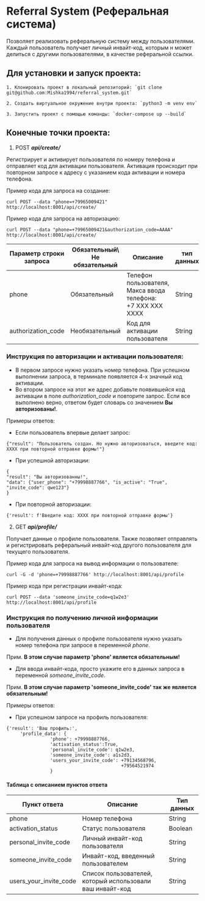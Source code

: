 # Referral System (Реферальная система)

Позволяет реализовать реферальную систему между пользователями. Каждый пользователь получает личный инвайт-код,
которым н может делиться с другими пользователями, в качестве реферальной ссылки.

## Для установки и запуск проекта:

    1. Клонировать проект в локальный репозиторий: `git clone git@github.com:Mishka1994/referral_system.git`
    
    2. Создать виртуальное окружение внутри проекта: `python3 -m venv env`

    3. Запустить проект с помощью команды: `docker-compose up --build`


## Конечные точки проекта:

1. POST ***api/create/***

Регистрирует и активирует пользователя по номеру телефона и отправляет код для активации пользователя.
Активация происходит при повторном запросе к адресу с указанием кода активации и номера телефона.

Пример кода для запроса на создание:

`curl POST --data "phone=+79965009421" http://localhost:8001/api/create/`

Пример кода для запроса на авторизацию:

`curl POST --data "phone=+79965009421&authorization_code=AAAA" http://localhost:8001/api/create/`

| Параметр строки запроса | Обязательный\ Не обязательный | Описание                                                              | тип данных |
|-------------------------|-------------------------------|-----------------------------------------------------------------------|------------|
| phone                   | Обязательный                  | Телефон пользователя, <br/> Макса ввода телефона:<br/>+7 ХХХ ХХХ ХХХХ | String     |
| authorization_code      | Необязательный                | Код для активации пользователя                                        | String     |

### Инструкция по авторизации и активации пользователя:

- В первом запросе нужно указать номер телефона. При успешном выполнении запроса, в терминале появляется 4-х значный
  код активации.
- Во втором запросе на этот же адрес добавьте появившейся код активации в поле *authorization_code* и повторите запрос.
  Если все выполнено верно, ответом будет словарь со значением **Вы авторизованы!**.

Примеры ответов:

- Если пользователь впервые делает запрос:

```
{"result": "Пользователь создан. Но нужно авторизоваться, введите код: ХХХХ при повторной отправке формы!"}
```

- При успешной авторизации:

```
{
"result": "Вы авторизованны!",
"data": {"user_phone": "+79998887766", "is_active": "True", "invite_code": qwe123"}
}
```

- При повторной авторизации:

```
{'result': f'Введите код: ХХХХ при повторной отправке формы'}
```

2. GET ***api/profile/***

Получает данные о профиле пользователя. Также позволяет отправлять и регистрировать реферальный инвайт-код
другого пользователя для текущего пользователя.

Пример кода для запроса на вывод информации о пользователе:

`curl -G -d 'phone=+79998887766' http://localhost:8001/api/profile`

Пример кода при регистрации инвайт-кода:

`curl POST --data 'someone_invite_code=q1w2e3' http://localhost:8001/api/profile`

### Инструкция по получению личной информации пользователя

- Для получения данных о профиле пользователя нужно указать номер телефона при запросе в переменной _phone_.

Прим. __В этом случае параметр 'phone' является обязательным!__

- Для ввода инвайт-кода, просто укажите его в данных запроса в переменной _someone_invite_code_.

Прим. __В этом случае параметр 'someone_invite_code' так же является обязательным!__

Примеры ответов:

- При успешном запросе на профиль пользователя:

```
{'result': 'Ваш профиль:',
     'profile_data': {
                'phone': +79998887766,
                'activation_status':True,
                'personal_invite_code': q1w2e3,
                'someone_invite_code': a1s2d3,
                'users_your_invite_code': +79134568796,
                                          +79564521974                 
                }
```
#### Таблица с описанием пунктов ответа

| Пункт ответа           | Описание                                                  | Тип данных |
|------------------------|-----------------------------------------------------------|------------|
| phone                  | Номер телефона                                            | String     |
| activation_status      | Статус пользователя                                       | Boolean    |
| personal_invite_code   | Личный инвайт-код пользователя                            | String     |
| someone_invite_code    | Инвайт-код, введенный пользователем                       | String     |
| users_your_invite_code | Список пользователей, который использовали ваш инвайт-код | String     |
